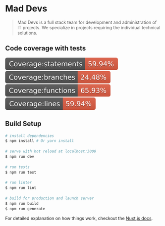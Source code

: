 # Mad Devs

> Mad Devs is a full stack team for development and administration of IT projects. We specialize in projects requiring the individual technical solutions.

## Code coverage with tests
![Coverage statements](static/badge-statements.svg) 
![Coverage branches](static/badge-branches.svg)
![Coverage functions](static/badge-functions.svg)
![Coverage lines](static/badge-lines.svg)

## Build Setup

``` bash
# install dependencies
$ npm install # Or yarn install

# serve with hot reload at localhost:3000
$ npm run dev

# run tests
$ npm run test

# run linter
$ npm run lint

# build for production and launch server
$ npm run build
$ npm run generate
```

For detailed explanation on how things work, checkout the [Nuxt.js docs](https://github.com/nuxt/nuxt.js).

